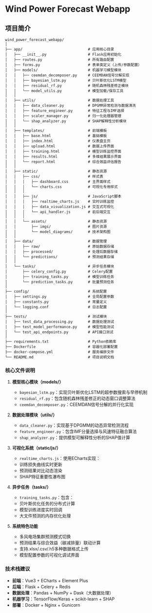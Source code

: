 # Wind Power Forecast Webapp

## 项目简介

``` document
wind_power_forecast_webapp/
│
├── app/                              # 应用核心目录
│   ├── __init__.py                   # Flask应用初始化
│   ├── routes.py                     # 所有路由配置
│   ├── forms.py                      # 表单类定义（上传/参数配置）
│   ├── models/                       # 机器学习模型模块
│   │   ├── ceemdan_decomposer.py     # CEEMDAN信号分解实现
│   │   ├── bayesian_lstm.py          # 贝叶斯优化LSTM模型
│   │   ├── residual_rf.py            # 随机森林残差修正模块
│   │   └── model_utils.py            # 模型加载/保存工具
│   │
│   ├── utils/                        # 数据处理工具
│   │   ├── data_cleaner.py           # DPGMM异常检测与数据清洗
│   │   ├── feature_engineer.py       # 特征工程与IMF选择
│   │   ├── scaler_manager.py         # 归一化处理器管理
│   │   └── shap_analyzer.py          # SHAP解释性分析模块
│   │
│   ├── templates/                    # 前端模板
│   │   ├── base.html                 # 基础模板
│   │   ├── index.html                # 仪表盘主页
│   │   ├── upload.html               # 数据上传界面
│   │   ├── training.html             # 模型训练监控界面
│   │   ├── results.html              # 多维结果展示界面
│   │   └── report.html               # 综合效益评估报告
│   │
│   ├── static/                       # 静态资源
│   │   ├── css/                      # 样式表
│   │   │   ├── dashboard.css         # 主界面样式
│   │   │   └── charts.css            # 可视化专用样式
│   │   │
│   │   ├── js/                       # JavaScript脚本
│   │   │   ├── realtime_charts.js    # 实时训练监控
│   │   │   ├── data_visualization.js # 交互式可视化
│   │   │   └── api_handler.js        # 前后端交互
│   │   │
│   │   └── assets/                   # 静态资源
│   │       ├── imgs/                 # 图片资源
│   │       └── model_diagrams/       # 技术架构图
│   │
│   ├── data/                         # 数据管理
│   │   ├── raw/                      # 原始数据存储
│   │   ├── processed/                # 处理后数据存储
│   │   └── predictions/              # 预测结果存储
│   │
│   └── tasks/                        # 异步任务模块
│       ├── celery_config.py          # Celery配置
│       ├── training_tasks.py         # 模型训练任务
│       └── prediction_tasks.py       # 批量预测任务
│
├── config/                           # 系统配置
│   ├── settings.py                   # 全局配置参数
│   ├── constants.py                  # 常量定义
│   └── logging.conf                  # 日志配置
│
├── tests/                            # 测试模块
│   ├── test_data_processing.py       # 数据处理测试
│   ├── test_model_performance.py     # 模型性能测试
│   └── test_api_endpoints.py         # API接口测试
│
├── requirements.txt                  # Python依赖库
├── Dockerfile                        # 容器化部署配置
├── docker-compose.yml                # 服务编排文件
└── README.md                         # 项目说明文档
```

### 核心文件说明

1. **模型核心模块（models/）**
   - `bayesian_lstm.py`：实现贝叶斯优化LSTM的超参数搜索与早停机制
   - `residual_rf.py`：包含随机森林残差修正的动态窗口调整算法
   - `ceemdan_decomposer.py`：CEEMDAN信号分解的并行化实现

2. **数据处理模块（utils/）**
   - `data_cleaner.py`：实现基于DPGMM的动态异常检测流程
   - `feature_engineer.py`：包含IMF分量选择与风速特征融合算法
   - `shap_analyzer.py`：提供模型可解释性分析的SHAP值计算

3. **可视化系统（static/js/）**
   - `realtime_charts.js`：使用ECharts实现：
   - 训练损失曲线实时更新
   - 预测结果对比动态渲染
   - SHAP特征重要性瀑布图

4. **异步任务（tasks/）**
   - `training_tasks.py`：包含：
   - 贝叶斯优化任务的分布式计算
   - 模型训练进度实时回调
   - 大文件预测的内存优化处理

5. **系统特色功能**
   - 多风电场集群预测模式切换
   - 预测结果与综合效益（碳减排量）联动计算
   - 支持.xlsx/.csv/.h5多种数据格式上传
   - 模型配置参数的可视化调试界面

### 技术栈建议

- **前端**：Vue3 + ECharts + Element Plus
- **后端**：Flask + Celery + Redis
- **数据处理**：Pandas + NumPy + Dask（大数据处理）
- **机器学习**：TensorFlow/Keras + scikit-learn + SHAP
- **部署**：Docker + Nginx + Gunicorn
